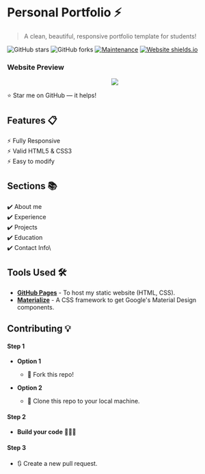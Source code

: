 # Personal Portfolio ⚡️ 
> A clean, beautiful, responsive portfolio template for students!


![GitHub stars](https://img.shields.io/github/stars/pranathiboggarapu/pranathiboggarapu.github.io) 
![GitHub forks](https://img.shields.io/github/forks/pranathiboggarapu/pranathiboggarapu.github.io)
[![Maintenance](https://img.shields.io/badge/maintained-yes-green.svg)](https://github.com/pranathiboggarapu/pranathiboggarapu.github.io/commits/master)
[![Website shields.io](https://img.shields.io/badge/website-up-yellow)](http://pranathiboggarapu.github.io/)

### Website Preview
<p align="center"> 
  <kbd>
    <a href="https://pranathiboggarapu.github.io" target="_blank"><img src="examples/preview.gif">
  </a>
  </kbd>
</p>

:star: Star me on GitHub — it helps!

## Features 📋
⚡️ Fully Responsive\
⚡️ Valid HTML5 & CSS3\
⚡️ Easy to modify



## Sections 📚
✔️ About me\
✔️ Experience\
✔️ Projects \
✔️ Education\
✔️ Contact Info\



## Tools Used 🛠️
* [<b>GitHub Pages</b>](https://create-react-app.dev/docs/deployment/#github-pages) - To host my static website (HTML, CSS).
* [<b>Materialize</b>](https://materializecss.com/) - A CSS framework to get Google's Material Design components.

## Contributing 💡
#### Step 1

- **Option 1**
    - 🍴 Fork this repo!

- **Option 2**
    - 👯 Clone this repo to your local machine.


#### Step 2

- **Build your code** 🔨🔨🔨

#### Step 3

- 🔃 Create a new pull request.

